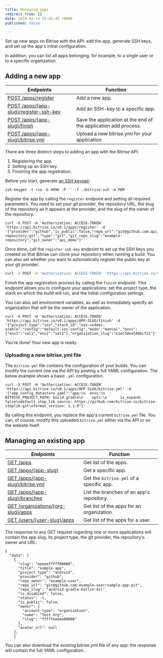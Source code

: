 ```yaml
---
title: Managing apps
redirect_from: []
date: 2019-03-14 15:45:40 +0000
published: false

---
```

Set up new apps on Bitrise with the API: add the app, generate SSH keys, and set up the app's initial configuration. 

In addition, you can list all apps belonging, for example, to a single user or to a specific organization. 

## Adding a new app

| Endpoints | Function |
| --- | --- |
| [POST /apps/register](https://api-docs.bitrise.io/#/app-setup/app-create) | Add a new app. |
| [POST /apps/{app-slug}/register-ssh-key](https://api-docs.bitrise.io/#/app-setup/ssh-key-create) | Add an SSH-key to a specific app. |
| [POST /apps/{app-slug}/finish](https://api-docs.bitrise.io/#/app-setup/app-finish) | Save the application at the end of the application add process. |
| [POST /apps/{app-slug}/bitrise.yml](https://api-docs.bitrise.io/#/app-setup/app-config-create) | Upload a new bitrise.yml for your application |

There are three distinct steps to adding an app with the Bitrise API.

1. Registering the app.
2. Setting up an SSH key.
3. Finishing the app registration.

Before you start, generate [an SSH keypair](/faq/how-to-generate-ssh-keypair/):

    ssh-keygen -t rsa -b 4096 -P '' -f ./bitrise-ssh -m PEM  

Register the app by calling the `register` endpoint and setting all required parameters. You need to set your git provider, the repository URL, the slug of the repository as it appears at the provider, and the slug of the owner of the repository.

    curl -X POST -H 'Authorization: ACCESS-TOKEN' 'https://api.bitrise.io/v0.1/apps/register' -d '{"provider":"github","is_public":false,"repo_url":"git@github.com:api_demo/example-repository.git","type":"git","git_repo_slug":"example-repository","git_owner":"api_demo"}'

Once done, call the `register-ssh-key` endpoint to set up the SSH keys you created so that Bitrise can clone your repository when running a build. You can also set whether you want to automatically register the public key at your git provider.

```bash
curl -X POST -H 'Authorization: ACCESS-TOKEN' 'https://api.bitrise.io/v0.1/apps/APP-SLUG/register-ssh-key' -d '{"auth_ssh_private_key":"your-private-ssh-key","auth_ssh_public_key":"your-public-ssh-key","is_register_key_into_provider_service":false}'
```

Finish the app registration process by calling the `finish` endpoint. This endpoint allows you to configure your applications: set the project type, the stack on which the build will run, and the initial configuration settings. 

You can also set environment variables, as well as immediately specify an organization that will be the owner of the application.

    curl -X POST -H 'Authorization: ACCESS-TOKEN' 'https://api.bitrise.io/v0.1/apps/APP-SLUG/finish' -d '{"project_type":"ios","stack_id":"osx-vs4mac-stable","config":"default-ios-config","mode":"manual","envs":{"env1":"val1","env2":"val2"},"organization_slug":"e1ec3dea540bcf21"}'

You're done! Your new app is ready.

### Uploading a new bitrise.yml file

The `bitrise.yml` file contains the configuration of your builds. You can modify the current one via the API by posting a full YAML configuration. The below example shows a basic `.yml` configuration.

    curl -X POST -H 'Authorization: ACCESS-TOKEN' 'https://api.bitrise.io/v0.1/apps/APP-SLUG/bitrise.yml' -d '{"app_config_datastore_yaml":"app:\n  envs:\n  - BITRISE_PROJECT_PATH: build.gradle\n    opts:\n      is_expand: false\ndefault_step_lib_source: https://github.com/bitrise-io/bitrise-steplib.git\nformat_version: 1.1.9"}'

By calling this endpoint, you replace the app's current `bitrise.yml` file. You can, of course, modify this uploaded `bitrise.yml` either via the API or on the website itself.

## Managing an existing app

| Endpoints | Function |
| --- | --- |
| [GET /apps](https://api-docs.bitrise.io/#/application/app-list) | Get list of the apps. |
| [GET /apps/{app-slug}](https://api-docs.bitrise.io/#/application/app-show) | Get a specific app. |
| [GET /apps/{app-slug}/bitrise.yml](https://api-docs.bitrise.io/#/application/app-config-datastore-show) | Get the `bitrise.yml` of a specific app. |
| [GET /apps/{app-slug}/branches](https://api-docs.bitrise.io/#/application/branch-list) | List the branches of an app's repository. |
| [GET /organizations/{org-slug}/apps](https://api-docs.bitrise.io/#/application/app-list-by-organization) | Get list of the apps for an organization. |
| [GET /users/{user-slug}/apps](https://api-docs.bitrise.io/#/application/app-list-by-user) | Get list of the apps for a user. |


The response to any GET request regarding one or more applications will contain the app slug, its project type, the git provider, the repository's owner and URL:

    {
      "data": [
        {
          "slug": "eeeeefffff00000",
          "title": "sample-app",
          "project_type": "android",
          "provider": "github",
          "repo_owner": "example-user",
          "repo_url": "git@github.com:example-user/sample-app.git",
          "repo_slug": "android-gradle-kotlin-dsl",
          "is_disabled": false,
          "status": -1,
          "is_public": false,
          "owner": {
            "account_type": "organization",
            "name": "Test Org",
            "slug": "fffffeeeee00000"
          },
          "avatar_url": null
        },
        {

You can also download the existing bitrise.yml file of any app: the response will contain the full YAML configuration. 